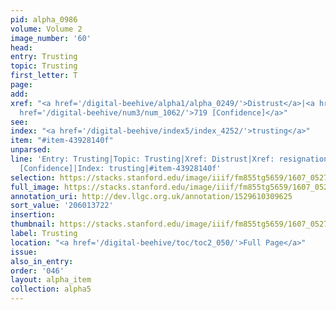 ```yaml
---
pid: alpha_0986
volume: Volume 2
image_number: '60'
head:
entry: Trusting
topic: Trusting
first_letter: T
page:
add:
xref: "<a href='/digital-beehive/alpha1/alpha_0249/'>Distrust</a>|<a href='/digital-beehive/alpha4/alpha_0800/'>resignation</a>|<a
  href='/digital-beehive/num3/num_1062/'>719 [Confidence]</a>"
see:
index: "<a href='/digital-beehive/index5/index_4252/'>trusting</a>"
item: "#item-43928140f"
unparsed:
line: 'Entry: Trusting|Topic: Trusting|Xref: Distrust|Xref: resignation|Xref: 719
  [Confidence]|Index: trusting|#item-43928140f'
selection: https://stacks.stanford.edu/image/iiif/fm855tg5659/1607_0527/837,3722,2903,485/full/0/default.jpg
full_image: https://stacks.stanford.edu/image/iiif/fm855tg5659/1607_0527/full/full/0/default.jpg
annotation_uri: http://dev.llgc.org.uk/annotation/1529610309625
sort_value: '206013722'
insertion:
thumbnail: https://stacks.stanford.edu/image/iiif/fm855tg5659/1607_0527/837,3722,600,180/250,/0/default.jpg
label: Trusting
location: "<a href='/digital-beehive/toc/toc2_050/'>Full Page</a>"
issue:
also_in_entry:
order: '046'
layout: alpha_item
collection: alpha5
---
```

